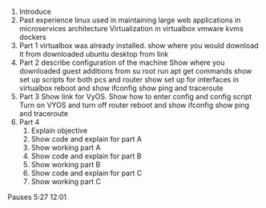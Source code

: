 1. Introduce
2. Past experience
    linux used in maintaining large web applications in microservices architecture
    Virtualization in virtualbox vmware kvms dockers
3. Part 1
    virtualbox was already installed. show where you would download it from
    downloaded ubuntu desktop from link
4. Part 2 
    describe configuration of the machine
    Show where you downloaded guest additions from
    su root
    run apt get commands
    show set up scripts for both pcs and router
    show set up for interfaces in virtualbox
    reboot and show ifconfig
    show ping and traceroute
5. Part 3
    Show link for VyOS. Show how to enter config and config script
    Turn on VYOS and turn off router
    reboot and show ifconfig
    show ping and traceroute
6. Part 4
   1. Explain objective
   2. Show code and explain for part A
   3. Show working part A
   4. Show code and explain for part B
   5. Show working part B
   6. Show code and explain for part C
   7. Show working part C


Pauses 
5:27
12:01